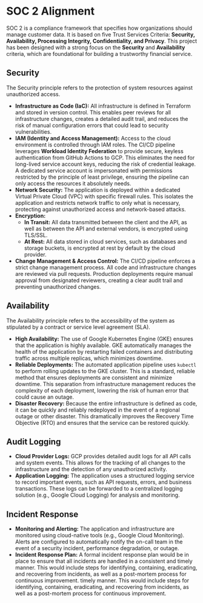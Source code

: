 # SOC 2 Alignment

SOC 2 is a compliance framework that specifies how organizations should manage customer data. It is based on five Trust Services Criteria: **Security, Availability, Processing Integrity, Confidentiality, and Privacy**. This project has been designed with a strong focus on the **Security** and **Availability** criteria, which are foundational for building a trustworthy financial service.

## Security

The Security principle refers to the protection of system resources against unauthorized access.

*   **Infrastructure as Code (IaC):** All infrastructure is defined in Terraform and stored in version control. This enables peer reviews for all infrastructure changes, creates a detailed audit trail, and reduces the risk of manual configuration errors that could lead to security vulnerabilities.
*   **IAM (Identity and Access Management):** Access to the cloud environment is controlled through IAM roles. The CI/CD pipeline leverages **Workload Identity Federation** to provide secure, keyless authentication from GitHub Actions to GCP. This eliminates the need for long-lived service account keys, reducing the risk of credential leakage. A dedicated service account is impersonated with permissions restricted by the principle of least privilege, ensuring the pipeline can only access the resources it absolutely needs.
*   **Network Security:** The application is deployed within a dedicated Virtual Private Cloud (VPC) with specific firewall rules. This isolates the application and restricts network traffic to only what is necessary, protecting against unauthorized access and network-based attacks.
*   **Encryption:**
    *   **In Transit:** All data transmitted between the client and the API, as well as between the API and external vendors, is encrypted using TLS/SSL.
    *   **At Rest:** All data stored in cloud services, such as databases and storage buckets, is encrypted at rest by default by the cloud provider.
*   **Change Management & Access Control:** The CI/CD pipeline enforces a strict change management process. All code and infrastructure changes are reviewed via pull requests. Production deployments require manual approval from designated reviewers, creating a clear audit trail and preventing unauthorized changes.

## Availability

The Availability principle refers to the accessibility of the system as stipulated by a contract or service level agreement (SLA).

*   **High Availability:** The use of Google Kubernetes Engine (GKE) ensures that the application is highly available. GKE automatically manages the health of the application by restarting failed containers and distributing traffic across multiple replicas, which minimizes downtime.
*   **Reliable Deployments:** The automated application pipeline uses `kubectl` to perform rolling updates to the GKE cluster. This is a standard, reliable method that ensures deployments are consistent and minimize downtime. This separation from infrastructure management reduces the complexity of each deployment, lowering the risk of human error that could cause an outage.
*   **Disaster Recovery:** Because the entire infrastructure is defined as code, it can be quickly and reliably redeployed in the event of a regional outage or other disaster. This dramatically improves the Recovery Time Objective (RTO) and ensures that the service can be restored quickly.

## Audit Logging

*   **Cloud Provider Logs:** GCP provides detailed audit logs for all API calls and system events. This allows for the tracking of all changes to the infrastructure and the detection of any unauthorized activity.
*   **Application Logging:** The application uses a structured logging service to record important events, such as API requests, errors, and business transactions. These logs can be forwarded to a centralized logging solution (e.g., Google Cloud Logging) for analysis and monitoring.

## Incident Response

*   **Monitoring and Alerting:** The application and infrastructure are monitored using cloud-native tools (e.g., Google Cloud Monitoring). Alerts are configured to automatically notify the on-call team in the event of a security incident, performance degradation, or outage.
*   **Incident Response Plan:** A formal incident response plan would be in place to ensure that all incidents are handled in a consistent and timely manner. This would include steps for identifying, containing, eradicating, and recovering from incidents, as well as a post-mortem process for continuous improvement.
timely manner. This would include steps for identifying, containing, eradicating, and recovering from incidents, as well as a post-mortem process for continuous improvement.
